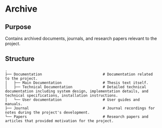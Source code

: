 # Archive

## Purpose
Contains archived documents, journals, and research papers relevant to the project.

## Structure
```
.
├── Documentation                            # Documentation related to the project.
│   ├── Main Documentation                   # Thesis text itself.
│   ├── Technical Documentation              # Detailed technical documentation including system design, implementation details, and technical specifications, installation instructions.
│   └── User documentation                   # User guides and manuals.
├── Journal                                  # Journal recordings for notes during the project's development.
└── Papers                                   # Research papers and articles that provided motivation for the project.
```
